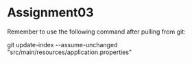 # Assignment03

Remember to use the following command after pulling from git:

git update-index --assume-unchanged "src/main/resources/application.properties"

